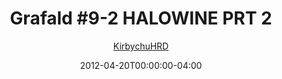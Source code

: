 ---
title: "Grafald #9-2 HALOWINE PRT 2"
type: "image"
date: 2012-04-20T00:00:00-04:00
draft: false
categories:
- comics
- collaborations
tags:
- grafald
image_path: "/projects/grafald/comics/img/2012/9-2.png"
alt_text: ""
is_subpage: true
author: "[KirbychuHRD](https://cohost.org/KirbychuHRD)"
---